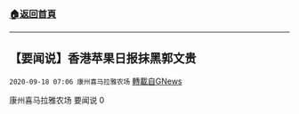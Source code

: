 ###  [:house:返回首頁](https://github.com/ourhimalayas/txt)
---

## 【要闻说】香港苹果日报抹黑郭文贵
`2020-09-18 07:06 康州喜马拉雅农场` [轉載自GNews](https://gnews.org/zh-hant/365695/)

康州喜马拉雅农场 要闻说
0
